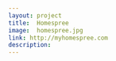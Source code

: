 ```yaml
---
layout: project
title:  Homespree
image:  homespree.jpg
link: http://myhomespree.com
description:
---
```

